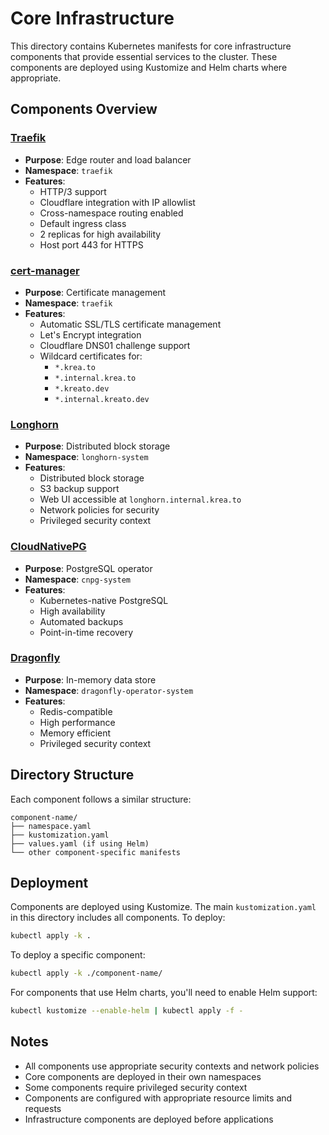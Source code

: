 # Core Infrastructure

This directory contains Kubernetes manifests for core infrastructure components that provide essential services to the cluster. These components are deployed using Kustomize and Helm charts where appropriate.

## Components Overview

### [Traefik](https://github.com/traefik/traefik)
- **Purpose**: Edge router and load balancer
- **Namespace**: `traefik`
- **Features**:
  - HTTP/3 support
  - Cloudflare integration with IP allowlist
  - Cross-namespace routing enabled
  - Default ingress class
  - 2 replicas for high availability
  - Host port 443 for HTTPS

### [cert-manager](https://github.com/cert-manager/cert-manager)
- **Purpose**: Certificate management
- **Namespace**: `traefik`
- **Features**:
  - Automatic SSL/TLS certificate management
  - Let's Encrypt integration
  - Cloudflare DNS01 challenge support
  - Wildcard certificates for:
    - `*.krea.to`
    - `*.internal.krea.to`
    - `*.kreato.dev`
    - `*.internal.kreato.dev`

### [Longhorn](https://github.com/longhorn/longhorn)
- **Purpose**: Distributed block storage
- **Namespace**: `longhorn-system`
- **Features**:
  - Distributed block storage
  - S3 backup support
  - Web UI accessible at `longhorn.internal.krea.to`
  - Network policies for security
  - Privileged security context

### [CloudNativePG](https://github.com/cloudnative-pg/cloudnative-pg)
- **Purpose**: PostgreSQL operator
- **Namespace**: `cnpg-system`
- **Features**:
  - Kubernetes-native PostgreSQL
  - High availability
  - Automated backups
  - Point-in-time recovery

### [Dragonfly](https://github.com/dragonflydb/dragonfly)
- **Purpose**: In-memory data store
- **Namespace**: `dragonfly-operator-system`
- **Features**:
  - Redis-compatible
  - High performance
  - Memory efficient
  - Privileged security context

## Directory Structure

Each component follows a similar structure:
```
component-name/
├── namespace.yaml
├── kustomization.yaml
├── values.yaml (if using Helm)
└── other component-specific manifests
```

## Deployment

Components are deployed using Kustomize. The main `kustomization.yaml` in this directory includes all components. To deploy:

```bash
kubectl apply -k .
```

To deploy a specific component:

```bash
kubectl apply -k ./component-name/
```

For components that use Helm charts, you'll need to enable Helm support:

```bash
kubectl kustomize --enable-helm | kubectl apply -f -
```

## Notes

- All components use appropriate security contexts and network policies
- Core components are deployed in their own namespaces
- Some components require privileged security context
- Components are configured with appropriate resource limits and requests
- Infrastructure components are deployed before applications 